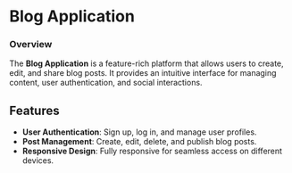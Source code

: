 # Blog Application

### Overview
The **Blog Application** is a feature-rich platform that allows users to create, edit, 
and share blog posts. It provides an intuitive interface for managing content, user 
authentication, and social interactions.

## Features
- **User Authentication**: Sign up, log in, and manage user profiles.
- **Post Management**: Create, edit, delete, and publish blog posts.
- **Responsive Design**: Fully responsive for seamless access on different devices.
